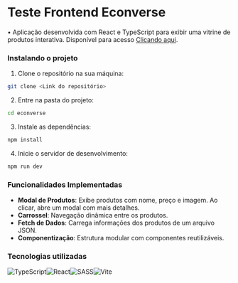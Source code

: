 # Teste Frontend Econverse
• Aplicação desenvolvida com React e TypeScript para exibir uma vitrine de produtos interativa. 
Disponível para acesso [Clicando aqui](http://https://teste-front-end-ijkv.vercel.app/ "Clicando aqui").

### Instalando o projeto
1.  Clone o repositório na sua máquina:
```bash 
git clone <Link do repositório>
```
2. Entre na pasta do projeto:
```bash 
cd econverse
```
3. Instale as dependências:
```bash 
npm install
```
4. Inicie o servidor de desenvolvimento:
```bash 
npm run dev
```

### Funcionalidades Implementadas
- **Modal de Produtos**: Exibe produtos com nome, preço e imagem. Ao clicar, abre um modal com mais detalhes.  
- **Carrossel**: Navegação dinâmica entre os produtos.  
- **Fetch de Dados**: Carrega informações dos produtos de um arquivo JSON.  
- **Componentização**: Estrutura modular com componentes reutilizáveis.

### Tecnologias utilizadas
![TypeScript](https://img.shields.io/badge/typescript-%23007ACC.svg?style=for-the-badge&logo=typescript&logoColor=white)![React](https://img.shields.io/badge/react-%2320232a.svg?style=for-the-badge&logo=react&logoColor=%2361DAFB)![SASS](https://img.shields.io/badge/SASS-hotpink.svg?style=for-the-badge&logo=SASS&logoColor=white)![Vite](https://img.shields.io/badge/vite-%23646CFF.svg?style=for-the-badge&logo=vite&logoColor=white)
